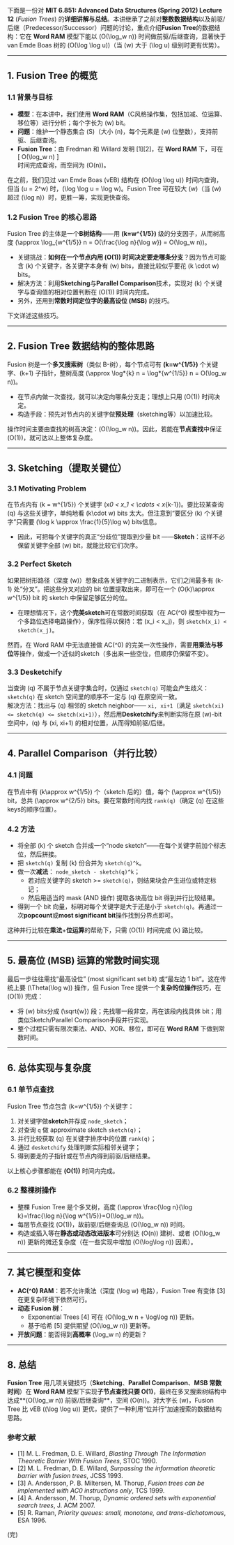 下面是一份对 **MIT 6.851: Advanced Data Structures (Spring 2012) Lecture 12** (_Fusion Trees_) 的**详细讲解与总结**。本讲继承了之前对**整数数据结构**以及前驱/后继（Predecessor/Successor）问题的讨论，重点介绍**Fusion Tree**的数据结构：它在 **Word RAM** 模型下能以 \(O(\log_w n)\) 时间做前驱/后继查询，显著快于 van Emde Boas 树的 \(O(\log \log u)\)（当 \(w\) 大于 \(\log u\) 级别时更有优势）。

---

## 1. Fusion Tree 的概览

### 1.1 背景与目标

- **模型**：在本讲中，我们使用 **Word RAM**（C风格操作集，包括加减、位运算、移位等）进行分析；每个字长为 \(w\) bit。
- **问题**：维护一个静态集合 \(S\)（大小 \(n\)，每个元素是 \(w\) 位整数），支持前驱、后继查询。
- **Fusion Tree**：由 Fredman 和 Willard 发明 [1][2]，在 **Word RAM** 下，可在  
  \[
  O(\log_w n)
  \]  
  时间完成查询，而空间为 \(O(n)\)。

在之前，我们见过 van Emde Boas (vEB) 结构在 \(O(\log \log u)\) 时间内查询，但当 \(u = 2^w\) 时，\(\log \log u = \log w\)。Fusion Tree 可在较大 \(w\)（当 \(w\) 超过 \(\log n\)）时，更胜一筹，实现更快查询。

### 1.2 Fusion Tree 的核心思路

Fusion Tree 的主体是一个**B树结构**——用 **\(k=w^{1/5}\)** 级的分支因子，从而树高度 \(\approx \log\_{w^{1/5}} n = O(\frac{\log n}{\log w}) = O(\log_w n)\)。

- 关键挑战：**如何在一个节点内用 \(O(1)\) 时间决定要走哪条分支**？因为节点可能含 \(k\) 个关键字，各关键字本身有 \(w\) bits，直接比较似乎要花 \(k \cdot w\) bits。
- 解决方法：利用**Sketching**与**Parallel Comparison**技术，实现对 \(k\) 个关键字与查询值的相对位置判断在 \(O(1)\) 时间内完成。
- 另外，还用到**常数时间定位字的最高设位 (MSB)** 的技巧。

下文详述这些技巧。

---

## 2. Fusion Tree 数据结构的整体思路

Fusion 树是一个**多叉搜索树**（类似 B-树），每个节点可有 **\(k=w^{1/5}\)** 个关键字、\(k+1\) 子指针，整树高度 \(\approx \log*{k} n = \log*{w^{1/5}} n = O(\log_w n)\)。

- 在节点内做一次查找，就可以决定向哪条分支走；理想上只用 \(O(1)\) 时间决定。
- 构造手段：预先对节点内的关键字做**预处理**（sketching等）以加速比较。

操作时间主要由查找的树高决定：\(O(\log_w n)\)。因此，若能在**节点查找**中保证 \(O(1)\)，就可达以上整体复杂度。

---

## 3. Sketching（提取关键位）

### 3.1 Motivating Problem

在节点内有 \(k = w^{1/5}\) 个关键字 \(x*0 < x_1 < \cdots < x*{k-1}\)。要比较某查询 \(q\) 与这些关键字，单纯地看 \(k\cdot w\) bits 太大。但注意到“要区分 \(k\) 个关键字”只需要 \(\log k \approx \frac{1}{5}\log w\) bits信息。

- 因此，可把每个关键字的真正“分歧位”提取到少量 bit ——**Sketch**：这样不必保留关键字全部 \(w\) bit，就能比较它们次序。

### 3.2 Perfect Sketch

如果把树形路径（深度 \(w\)）想象成各关键字的二进制表示，它们之间最多有 \(k-1\) 处“分叉”。把这些分叉对应的 bit 位置提取出来，即可在一个 \(O(k)\approx w^{1/5}\) bit 的 sketch 中保留足够区分的位。

- 在理想情况下，这个**完美sketch**可在常数时间获取（在 AC\(^0\) 模型中视为一个多路位选择电路操作），保序性得以保持：若 \(x_i < x_j\)，则 `sketch(x_i) < sketch(x_j)`。

然而，在 Word RAM 中无法直接做 AC\(^0\) 的完美一次性操作，需要**用乘法与移位**等操作，做成一个近似的sketch（多出来一些空位，但顺序仍保留不变）。

### 3.3 Desketchify

当查询 \(q\) 不属于节点关键字集合时，仅通过 `sketch(q)` 可能会产生歧义：`sketch(q)` 在 sketch 空间里的顺序不一定与 \(q\) 在原空间一致。  
解决方法：找出与 \(q\) 相邻的 sketch neighbor—— `xi, xi+1`（满足 `sketch(xi) <= sketch(q) <= sketch(xi+1)`），然后用**Desketchify**来判断实际在原 \(w\)-bit 空间中，\(q\) 与 \(xi, xi+1\) 的相对位置，从而得知前驱/后继。

---

## 4. Parallel Comparison（并行比较）

### 4.1 问题

在节点中有 \(k\approx w^{1/5}\) 个（sketch 后的）值，每个 \(\approx w^{1/5}\) bit，总共 \(\approx w^{2/5}\) bits。要在常数时间内找 `rank(q)`（确定 \(q\) 在这些keys的顺序位置）。

### 4.2 方法

- 将全部 \(k\) 个 sketch 合并成一个“node sketch”——在每个关键字前加个标志位，然后拼接。
- 把 `sketch(q)` 复制 \(k\) 份合并为 `sketch(q)^k`。
- 做一次**减法**： `node_sketch - sketch(q)^k`；
  - 若对应关键字的 sketch >= `sketch(q)`，则结果块会产生进位或特定标记；
  - 然后用适当的 mask (AND 操作) 提取各块高位 bit 得到并行比较结果。
- 得到一个 bit 向量，标明对每个关键字是大于还是小于 `sketch(q)`。再通过一次**popcount**或**most significant bit**操作找到分界点即可。

这种并行比较在**乘法**+**位运算**的帮助下，只需 \(O(1)\) 时间完成 \(k\) 路比较。

---

## 5. 最高位 (MSB) 运算的常数时间实现

最后一步往往需找“最高设位” (most significant set bit) 或“最左边 1 bit”。这在传统上要 \(\Theta(\log w)\) 操作，但 Fusion Tree 提供一个**复杂的位操作**技巧，在 \(O(1)\) 完成：

- 将 \(w\) bits分成 \(\sqrt{w}\) 段；先找哪一段非空，再在该段内找具体 bit；用类似Sketch/Parallel Comparison手段并行实现。
- 整个过程只需有限次乘法、AND、XOR、移位，即可在 **Word RAM** 下做到常数时间。

---

## 6. 总体实现与复杂度

### 6.1 单节点查找

Fusion Tree 节点包含 \(k=w^{1/5}\) 个关键字：

1. 对关键字做**sketch**并存成 `node_sketch`；
2. 对查询 `q` 做 approximate sketch `sketch(q)`；
3. 并行比较获取 \(q\) 在关键字排序中的位置 `rank(q)`；
4. 通过 `desketchify` 处理判断实际相邻关键字；
5. 得到要走的子指针或在节点内得到前驱/后继结果。

以上核心步骤都能在 **\(O(1)\)** 时间内完成。

### 6.2 整棵树操作

- 整棵 Fusion Tree 是个多叉树，高度 \(\approx \frac{\log n}{\log k}=\frac{\log n}{\log w^{1/5}}=O(\log_w n)\)。
- 每层节点查找 \(O(1)\)，故前驱/后继查询总 \(O(\log_w n)\) 时间。
- 构造或插入等在**静态或动态改进版本**可分别达 \(O(n)\) 建树、或者 \(O(\log_w n)\) 更新的摊还复杂度（在一些实现中增加 \(O(\log\log n)\) 因素）。

---

## 7. 其它模型和变体

- **AC\(^0\) RAM**：若不允许乘法（深度 \(\log w\) 电路），Fusion Tree 有变体 [3] 在更复杂环境下依然可行。
- **动态 Fusion 树**：
  - Exponential Trees [4] 可在 \(O(\log_w n + \log\log n)\) 更新。
  - 基于哈希 [5] 提供期望 \(O(\log_w n)\) 更新等。
- **开放问题**：能否得到**高概率** \(\log_w n\) 的更新？

---

## 8. 总结

**Fusion Tree** 用几项关键技巧（**Sketching**、**Parallel Comparison**、**MSB 常数时间**）在 **Word RAM** 模型下实现**子节点查找只要 O(1)**，最终在多叉搜索树结构中达成**\(O(\log_w n)\) 前驱/后继查询**，空间 \(O(n)\)。对大字长 \(w\)，Fusion Tree 比 vEB (\(\log \log u\)) 更优，提供了一种利用“位并行”加速搜索的数据结构思路。

### 参考文献

- [1] M. L. Fredman, D. E. Willard, _Blasting Through The Information Theoretic Barrier With Fusion Trees_, STOC 1990.
- [2] M. L. Fredman, D. E. Willard, _Surpassing the information theoretic barrier with fusion trees_, JCSS 1993.
- [3] A. Andersson, P. B. Miltersen, M. Thorup, _Fusion trees can be implemented with AC0 instructions only_, TCS 1999.
- [4] A. Andersson, M. Thorup, _Dynamic ordered sets with exponential search trees_, J. ACM 2007.
- [5] R. Raman, _Priority queues: small, monotone, and trans-dichotomous_, ESA 1996.

(完)
